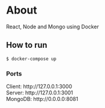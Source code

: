 # About

React, Node and Mongo using Docker

## How to run

```
$ docker-compose up
```

### Ports

<div>Client: http://127.0.0.1:3000</div>
<div>Server: http://127.0.0.1:3001</div>
<div>MongoDB: http://0.0.0.0:8081</div>
